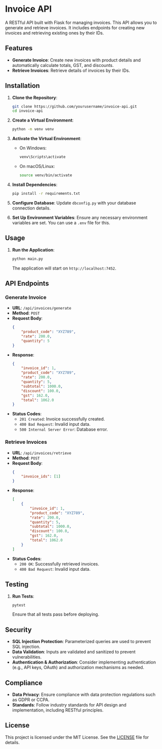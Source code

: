# Invoice API

A RESTful API built with Flask for managing invoices. This API allows you to generate and retrieve invoices. It includes endpoints for creating new invoices and retrieving existing ones by their IDs.

## Features

- **Generate Invoice**: Create new invoices with product details and automatically calculate totals, GST, and discounts.
- **Retrieve Invoices**: Retrieve details of invoices by their IDs.

## Installation

1. **Clone the Repository**:
    ```bash
    git clone https://github.com/yourusername/invoice-api.git
    cd invoice-api
    ```

2. **Create a Virtual Environment**:
    ```bash
    python -m venv venv
    ```

3. **Activate the Virtual Environment**:
    - On Windows:
      ```bash
      venv\Scripts\activate
      ```
    - On macOS/Linux:
      ```bash
      source venv/bin/activate
      ```

4. **Install Dependencies**:
    ```bash
    pip install -r requirements.txt
    ```

5. **Configure Database**: Update `dbconfig.py` with your database connection details.

6. **Set Up Environment Variables**: Ensure any necessary environment variables are set. You can use a `.env` file for this.

## Usage

1. **Run the Application**:
    ```bash
    python main.py
    ```

   The application will start on `http://localhost:7452`.

## API Endpoints

### Generate Invoice

- **URL**: `/api/invoices/generate`
- **Method**: `POST`
- **Request Body**:
    ```json
    {
        "product_code": "XYZ789",
        "rate": 200.0,
        "quantity": 5
    }
    ```
- **Response**:
    ```json
    {
        "invoice_id": 1,
        "product_code": "XYZ789",
        "rate": 200.0,
        "quantity": 5,
        "subtotal": 1000.0,
        "discount": 100.0,
        "gst": 162.0,
        "total": 1062.0
    }
    ```
- **Status Codes**:
  - `201 Created`: Invoice successfully created.
  - `400 Bad Request`: Invalid input data.
  - `500 Internal Server Error`: Database error.

### Retrieve Invoices

- **URL**: `/api/invoices/retrieve`
- **Method**: `POST`
- **Request Body**:
    ```json
    {
        "invoice_ids": [1]
    }
    ```
- **Response**:
    ```json
    [
        {
            "invoice_id": 1,
            "product_code": "XYZ789",
            "rate": 200.0,
            "quantity": 5,
            "subtotal": 1000.0,
            "discount": 100.0,
            "gst": 162.0,
            "total": 1062.0
        }
    ]
    ```
- **Status Codes**:
  - `200 OK`: Successfully retrieved invoices.
  - `400 Bad Request`: Invalid input data.

## Testing

1. **Run Tests**:
    ```bash
    pytest
    ```

   Ensure that all tests pass before deploying.

## Security

- **SQL Injection Protection**: Parameterized queries are used to prevent SQL injection.
- **Data Validation**: Inputs are validated and sanitized to prevent vulnerabilities.
- **Authentication & Authorization**: Consider implementing authentication (e.g., API keys, OAuth) and authorization mechanisms as needed.

## Compliance

- **Data Privacy**: Ensure compliance with data protection regulations such as GDPR or CCPA.
- **Standards**: Follow industry standards for API design and implementation, including RESTful principles.

## License

This project is licensed under the MIT License. See the [LICENSE](LICENSE) file for details.

